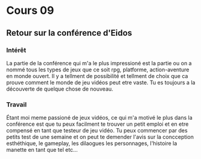 # Cours 09 
## Retour sur la conférence d'Eidos

### Intérêt
La partie de la conférence qui m'a le plus impressioné est la partie ou on a nommé tous les types de jeux que ce soit rpg, platforme, action-aventure en monde ouvert. Il y a tellment de possibilité et tellment de choix que ca prouve comment le monde de jeu vidéos peut etre vaste. Tu es toujours a la découverte de quelque chose de nouveau.

### Travail
 Étant moi meme passioné de jeux vidéos, ce qui m'a motivé le plus dans la conférence est que tu peux facilment te trouver un petit emploi et en etre compensé en tant que testeur de jeu vidéo. Tu peux commencer par des petits test de une semaine et on peut te demender l'avis sur la concception esthéthique, le gameplay, les dilaogues les personnages, l'histoire la manette en tant que tel etc...
